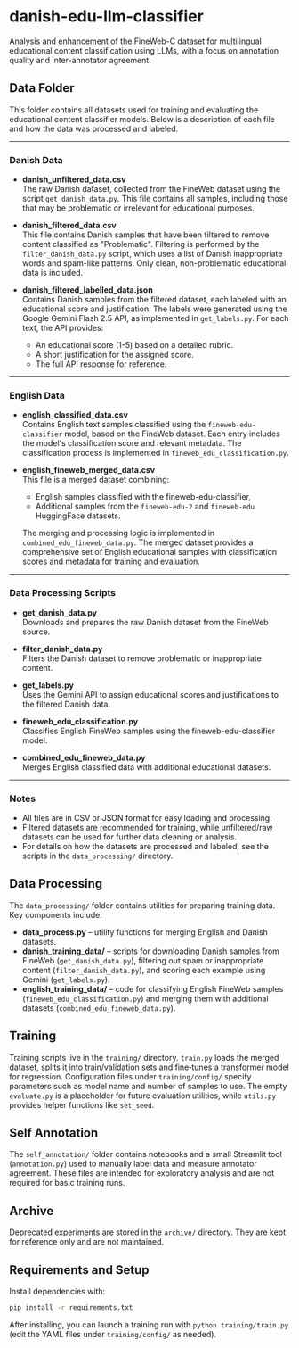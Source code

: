 # danish-edu-llm-classifier
Analysis and enhancement of the FineWeb-C dataset for multilingual educational content classification using LLMs, with a focus on annotation quality and inter-annotator agreement.


## Data Folder

This folder contains all datasets used for training and evaluating the educational content classifier models. Below is a description of each file and how the data was processed and labeled.

---

### Danish Data

- **danish_unfiltered_data.csv**  
  The raw Danish dataset, collected from the FineWeb dataset using the script `get_danish_data.py`. This file contains all samples, including those that may be problematic or irrelevant for educational purposes.

- **danish_filtered_data.csv**  
  This file contains Danish samples that have been filtered to remove content classified as "Problematic". Filtering is performed by the `filter_danish_data.py` script, which uses a list of Danish inappropriate words and spam-like patterns. Only clean, non-problematic educational data is included.

- **danish_filtered_labelled_data.json**  
  Contains Danish samples from the filtered dataset, each labeled with an educational score and justification. The labels were generated using the Google Gemini Flash 2.5 API, as implemented in `get_labels.py`. For each text, the API provides:
    - An educational score (1-5) based on a detailed rubric.
    - A short justification for the assigned score.
    - The full API response for reference.

---

### English Data

- **english_classified_data.csv**  
  Contains English text samples classified using the `fineweb-edu-classifier` model, based on the FineWeb dataset. Each entry includes the model's classification score and relevant metadata. The classification process is implemented in `fineweb_edu_classification.py`.

- **english_fineweb_merged_data.csv**  
  This file is a merged dataset combining:
    - English samples classified with the fineweb-edu-classifier,
    - Additional samples from the `fineweb-edu-2` and `fineweb-edu` HuggingFace datasets.
  
  The merging and processing logic is implemented in `combined_edu_fineweb_data.py`. The merged dataset provides a comprehensive set of English educational samples with classification scores and metadata for training and evaluation.

---

### Data Processing Scripts

- **get_danish_data.py**  
  Downloads and prepares the raw Danish dataset from the FineWeb source.

- **filter_danish_data.py**  
  Filters the Danish dataset to remove problematic or inappropriate content.

- **get_labels.py**  
  Uses the Gemini API to assign educational scores and justifications to the filtered Danish data.

- **fineweb_edu_classification.py**  
  Classifies English FineWeb samples using the fineweb-edu-classifier model.

- **combined_edu_fineweb_data.py**  
  Merges English classified data with additional educational datasets.

---

### Notes

- All files are in CSV or JSON format for easy loading and processing.
- Filtered datasets are recommended for training, while unfiltered/raw datasets can be used for further data cleaning or analysis.
- For details on how the datasets are processed and labeled, see the scripts in the `data_processing/` directory.

## Data Processing

The `data_processing/` folder contains utilities for preparing training data. Key components include:

- **data_process.py** – utility functions for merging English and Danish datasets.
- **danish_training_data/** – scripts for downloading Danish samples from FineWeb (`get_danish_data.py`), filtering out spam or inappropriate content (`filter_danish_data.py`), and scoring each example using Gemini (`get_labels.py`).
- **english_training_data/** – code for classifying English FineWeb samples (`fineweb_edu_classification.py`) and merging them with additional datasets (`combined_edu_fineweb_data.py`).

## Training

Training scripts live in the `training/` directory. `train.py` loads the merged dataset, splits it into train/validation sets and fine‑tunes a transformer model for regression. Configuration files under `training/config/` specify parameters such as model name and number of samples to use. The empty `evaluate.py` is a placeholder for future evaluation utilities, while `utils.py` provides helper functions like `set_seed`.

## Self Annotation

The `self_annotation/` folder contains notebooks and a small Streamlit tool (`annotation.py`) used to manually label data and measure annotator agreement. These files are intended for exploratory analysis and are not required for basic training runs.

## Archive

Deprecated experiments are stored in the `archive/` directory. They are kept for reference only and are not maintained.

## Requirements and Setup

Install dependencies with:

```bash
pip install -r requirements.txt
```

After installing, you can launch a training run with `python training/train.py` (edit the YAML files under `training/config/` as needed).
